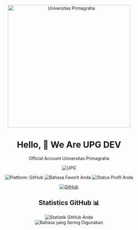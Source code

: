 <!-- Header -->
<p align="center">
  <img src="https://lh3.googleusercontent.com/p/AF1QipNyu8vjTnVMh5mYiEa0qwBl8EFNXE5PGqId5TRP=s680-w680-h510" alt="Universitas Primagraha" width="400px">
</p>

<!-- Deskripsi -->
<h1 align="center">Hello, 👋 We Are UPG DEV</h1>
<p align="center">
  Official Account Universitas Primagraha
</p>

<p align="center"> <img src="https://komarev.com/ghpvc/?username=UPG-DEV-APPLICATION&label=Profile%20views&color=129e00&style=plastic" alt="UPG" /> </p>

<!-- Badge -->
<p align="center">
  <img src="https://img.shields.io/badge/Platform-GitHub-brightgreen" alt="Platform: GitHub">
  <img src="https://img.shields.io/badge/Language-[Javascript&PHP]-blueviolet" alt="Bahasa Favorit Anda">
  <img src="https://img.shields.io/badge/Status-[ACTIVE]-important" alt="Status Profil Anda">
</p>

<!-- Sosial Media -->
<p align="center">
  <a href="https://github.com/UPG-DEV-APPLICATION"><img src="https://img.shields.io/github/followers/UPG-DEV-APPLICATION?label=Follow&style=social" alt="GitHub"></a>
</p>

<!-- Statistik Github -->
<h2 align="center">Statistics GitHub 📊</h2>
<p align="center">
  <img src="https://github-readme-stats.vercel.app/api?username=ferlanferlani&show_icons=true&count_private=true&hide=prs&theme=radical" alt="Statistik GitHub Anda">
  <br>
  <img src="https://github-readme-stats.vercel.app/api/top-langs/?username=ferlanferlani&layout=compact&theme=radical" alt="Bahasa yang Sering Digunakan">
</p>

